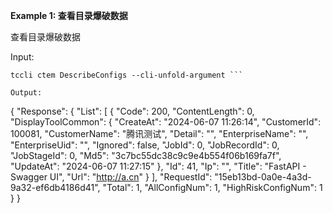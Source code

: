 **Example 1: 查看目录爆破数据**

查看目录爆破数据

Input: 

```
tccli ctem DescribeConfigs --cli-unfold-argument ```

Output: 
```
{
    "Response": {
        "List": [
            {
                "Code": 200,
                "ContentLength": 0,
                "DisplayToolCommon": {
                    "CreateAt": "2024-06-07 11:26:14",
                    "CustomerId": 100081,
                    "CustomerName": "腾讯测试",
                    "Detail": "",
                    "EnterpriseName": "",
                    "EnterpriseUid": "",
                    "Ignored": false,
                    "JobId": 0,
                    "JobRecordId": 0,
                    "JobStageId": 0,
                    "Md5": "3c7bc55dc38c9c9e4b554f06b169fa7f",
                    "UpdateAt": "2024-06-07 11:27:15"
                },
                "Id": 41,
                "Ip": "",
                "Title": "FastAPI - Swagger UI",
                "Url": "http://a.cn"
            }
        ],
        "RequestId": "15eb13bd-0a0e-4a3d-9a32-ef6db4186d41",
        "Total": 1,
        "AllConfigNum": 1,
        "HighRiskConfigNum": 1
    }
}
```

